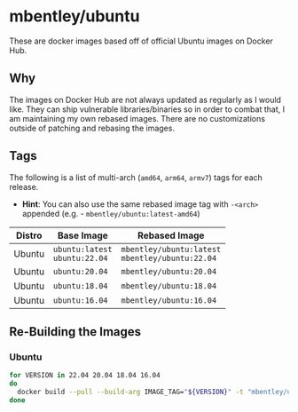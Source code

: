 # mbentley/ubuntu

These are docker images based off of official Ubuntu images on Docker Hub.

## Why

The images on Docker Hub are not always updated as regularly as I would like.  They can ship vulnerable libraries/binaries so in order to combat that, I am maintaining my own rebased images.  There are no customizations outside of patching and rebasing the images.

## Tags

The following is a list of multi-arch (`amd64`, `arm64`, `armv7`) tags for each release.

* __Hint__: You can also use the same rebased image tag with `-<arch>` appended (e.g. - `mbentley/ubuntu:latest-amd64`)

| Distro | Base Image | Rebased Image |
| ------ | ---------- | ------------- |
| Ubuntu | `ubuntu:latest`<br>`ubuntu:22.04` | `mbentley/ubuntu:latest`<br>`mbentley/ubuntu:22.04` |
| Ubuntu | `ubuntu:20.04` | `mbentley/ubuntu:20.04` |
| Ubuntu | `ubuntu:18.04` | `mbentley/ubuntu:18.04` |
| Ubuntu | `ubuntu:16.04` | `mbentley/ubuntu:16.04` |

## Re-Building the Images

### Ubuntu

``` bash
for VERSION in 22.04 20.04 18.04 16.04
do
  docker build --pull --build-arg IMAGE_TAG="${VERSION}" -t "mbentley/ubuntu:${VERSION}" -f Dockerfile.ubuntu .
done
```
